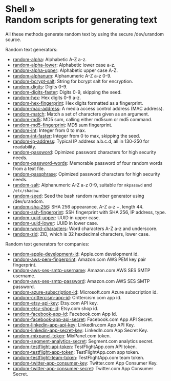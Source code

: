 # Shell » <br> Random scripts for generating text

All these methods generate random text by using the secure /dev/urandom source.

Random text generators:

  * [random-alpha](random-alpha): Alphabetic A-Z a-z.
  * [random-alpha-lower](random-alpha-lower): Alphabetic lower case a-z.
  * [random-alpha-upper](random-alpha-upper): Alphabetic upper case A-Z.
  * [random-alphanum](random-alphanum): Alphanumeric A-Z a-z 0-9.
  * [random-bcrypt-salt](random-bcrypt-salt): String for bcrypt salt for encryption.
  * [random-digits](random-digits): Digits 0-9.
  * [random-digits-faster](random-digits-faster): Digits 0-9, skipping the seed.
  * [random-hex](random-hex): Hex digits 0-9 a-z.
  * [random-hex-fingerprint](random-hex-fingerprint): Hex digits formatted as a fingerprint.
  * [random-mac-address](random-mac-address): A media access control address (MAC address).
  * [random-match](random-match): Match a set of characters given as an argument.
  * [random-md5](random-md5): MD5 sum, calling either md5sum or md5 command.
  * [random-md5-fingerprint](random-md5-fingerprint): MD5 sum fingerprint.
  * [random-int](random-int): Integer from 0 to max.
  * [random-int-faster](random-int-faster): Integer from 0 to max, skipping the seed.
  * [random-ip-address](random-ip-address): Typical IP address a.b.c.d, all in 130-250 for readability.
  * [random-password](random-password): Opimized password characters for high security needs.
  * [random-password-words](random-password-words): Memorable password of four random words from a text file.
  * [random-passphrase](random-passphrase): Opimized password characters for high security needs.
  * [random-salt](random-salt): Alphanumeric A-Z a-z 0-9, suitable for `mkpasswd` and `/etc/shadow`.
  * [random-seed](random-seed): Seed the bash random number generator using /dev/urandom.
  * [random-sha-256](random-sha-256): SHA 256 appearance, A-Z a-z +, length 44.
  * [random-ssh-fingerprint](random-ssh-fingerprint): SSH fingerprint with SHA 256, IP address, type.
  * [random-uuid-upper](random-uuid-upper): UUID in upper case.
  * [random-uuid-lower](random-uuid-lower): UUID in lower case.
  * [random-word-characters](random-word-characters): Word characters A-Z a-z and underscore.
  * [random-zid](random-zid): ZID, which is 32 hexdecimal characters, lower case.

Random text generators for companies:

  * [random-apple-development-id](random-apple-development-id): Apple.com development id.
  * [random-aws-pem-fingerprint](random-aws-pem-fingerprint): Amazon.com AWS PEM key pair fingerprint.
  * [random-aws-ses-smtp-username](random-aws-ses-smtp-username): Amazon.com AWS SES SMTP username.
  * [random-aws-ses-smtp-password](random-aws-ses-smtp-password): Amazon.com AWS SES SMTP password.
  * [random-azure-subscription-id](random-azure-subscription-id): Microsoft.com Azure subscription id.
  * [random-crittercism-app-id](random-crittercism-app-id): Crittercism.com app id.
  * [random-etsy-api-key](random-etsy-api-key): Etsy.com API key.
  * [random-etsy-shop-id](random-etsy-shop-id): Etsy.com shop id.
  * [random-facebook-app-id](random-facebook-app-id): Facebook.com App Id.
  * [random-facebook-app-api-secret](random-facebook-app-api-secret): Facebook.com App API Secret.
  * [random-linkedin-app-api-key](random-linkedin-app-api-key): LinkedIn.com App API Key.
  * [random-linkedin-app-secret-key](random-linkedin-app-secret-key): LinkedIn.com App Secret Key.
  * [random-mixpanel-token](random-mixpanel-token): MixPanel.com token.
  * [random-segment-analytics-secret](random-segment-analytics-secret): Segment.com analytics secret.
  * [random-testflight-api-token](random-testflight-api-token): TestFlightApp.com API token.
  * [random-testflight-app-token](random-testflight-app-token): TestFlightApp.com app token.
  * [random-testflight-team-token](random-testflight-team-token): TestFlightApp.com team token.
  * [random-twitter-app-consumer-key](random-twitter-app-consumer-key): Twitter.com App Consumer Key.
  * [random-twitter-app-consumer-secret](random-twitter-app-consumer-secret): Twitter.com App Consumer Secret.
